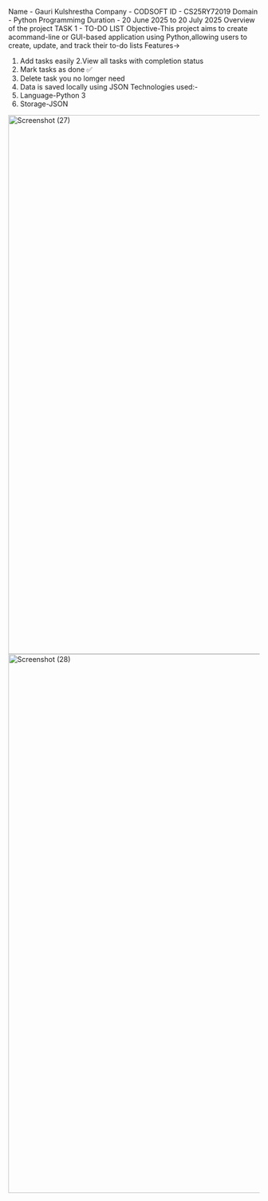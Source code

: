 Name - Gauri Kulshrestha
Company - CODSOFT
ID - CS25RY72019
Domain - Python Programmimg
Duration - 20 June 2025 to 20 July 2025
Overview of the project
TASK 1 - TO-DO LIST
Objective-This project aims to create acommand-line or GUI-based application using Python,allowing users to create, update, and track their to-do lists
Features->
1. Add tasks easily
2.View all tasks with completion status
3. Mark tasks as done ✅
4. Delete task you no lomger need
5. Data is saved locally using JSON
Technologies used:-
1. Language-Python 3
2. Storage-JSON

<img width="1920" height="1080" alt="Screenshot (27)" src="https://github.com/user-attachments/assets/24c052b5-b206-496b-a3b8-b2f9b9497ec9" />
<img width="1920" height="1080" alt="Screenshot (28)" src="https://github.com/user-attachments/assets/e1628790-ef4d-4f80-b900-37f40b274e35" />

